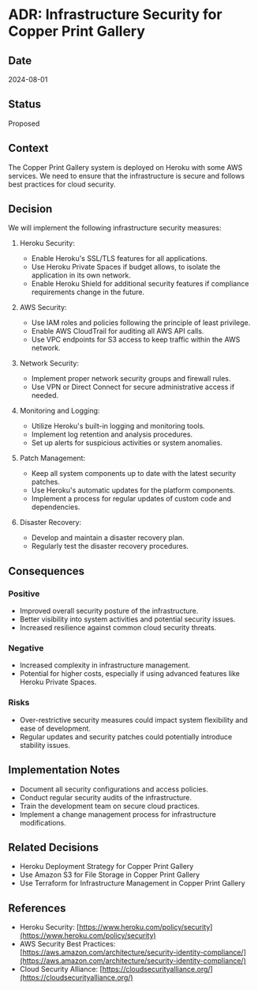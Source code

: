 # ADR: Infrastructure Security for Copper Print Gallery

## Date
2024-08-01

## Status
Proposed

## Context
The Copper Print Gallery system is deployed on Heroku with some AWS services. We need to ensure that the infrastructure is secure and follows best practices for cloud security.

## Decision
We will implement the following infrastructure security measures:

1. Heroku Security:
   - Enable Heroku's SSL/TLS features for all applications.
   - Use Heroku Private Spaces if budget allows, to isolate the application in its own network.
   - Enable Heroku Shield for additional security features if compliance requirements change in the future.

2. AWS Security:
   - Use IAM roles and policies following the principle of least privilege.
   - Enable AWS CloudTrail for auditing all AWS API calls.
   - Use VPC endpoints for S3 access to keep traffic within the AWS network.

3. Network Security:
   - Implement proper network security groups and firewall rules.
   - Use VPN or Direct Connect for secure administrative access if needed.

4. Monitoring and Logging:
   - Utilize Heroku's built-in logging and monitoring tools.
   - Implement log retention and analysis procedures.
   - Set up alerts for suspicious activities or system anomalies.

5. Patch Management:
   - Keep all system components up to date with the latest security patches.
   - Use Heroku's automatic updates for the platform components.
   - Implement a process for regular updates of custom code and dependencies.

6. Disaster Recovery:
   - Develop and maintain a disaster recovery plan.
   - Regularly test the disaster recovery procedures.

## Consequences

### Positive
- Improved overall security posture of the infrastructure.
- Better visibility into system activities and potential security issues.
- Increased resilience against common cloud security threats.

### Negative
- Increased complexity in infrastructure management.
- Potential for higher costs, especially if using advanced features like Heroku Private Spaces.

### Risks
- Over-restrictive security measures could impact system flexibility and ease of development.
- Regular updates and security patches could potentially introduce stability issues.

## Implementation Notes
- Document all security configurations and access policies.
- Conduct regular security audits of the infrastructure.
- Train the development team on secure cloud practices.
- Implement a change management process for infrastructure modifications.

## Related Decisions
- Heroku Deployment Strategy for Copper Print Gallery
- Use Amazon S3 for File Storage in Copper Print Gallery
- Use Terraform for Infrastructure Management in Copper Print Gallery

## References
- Heroku Security: [https://www.heroku.com/policy/security](https://www.heroku.com/policy/security)
- AWS Security Best Practices: [https://aws.amazon.com/architecture/security-identity-compliance/](https://aws.amazon.com/architecture/security-identity-compliance/)
- Cloud Security Alliance: [https://cloudsecurityalliance.org/](https://cloudsecurityalliance.org/)
